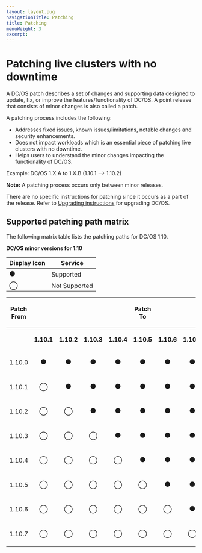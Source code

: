 ```yaml
---
layout: layout.pug
navigationTitle: Patching
title: Patching
menuWeight: 3
excerpt:
---
```


# Patching live clusters with no downtime

A DC/OS patch describes a set of changes and supporting data designed to update, fix, or improve the features/functionality of DC/OS. A point release that consists of minor changes is also called a patch.

A patching process includes the following:
- Addresses fixed issues, known issues/limitations, notable changes and security enhancements.
- Does not impact workloads which is an essential piece of patching live clusters with no downtime.
- Helps users to understand the minor changes impacting the functionality of DC/OS.

Example: DC/OS 1.X.A to 1.X.B (1.10.1 --> 1.10.2)

**Note:** A patching process occurs only between minor releases.

There are no specific instructions for patching since it occurs as a part of the release. Refer to [Upgrading instructions](/1.10/installing/oss/upgrading/#instructions) for upgrading DC/OS.

## Supported patching path matrix
 The following matrix table lists the patching paths for DC/OS 1.10.

**DC/OS minor versions for 1.10**


|**Display Icon** | **Service** |
|---------- | ------- |
| ⚫| Supported |
| ◯| Not Supported |

<table class="table">
    <tr>
    <th><p style="text-align: center;"><strong>Patch From</strong></p></th>
    <th></th>
    <th></th>
    <th></th>
    <th></th>
    <th><p style="text-align: center;"><strong>Patch To</strong></p></th>
    <th></th>
    <th></th>
    <th></th>
    </tr>
    <tr>
    <th></th>
    <th><p style="text-align: center;">1.10.1</p></th>
    <th><p style="text-align: center;">1.10.2</p></th>
    <th><p style="text-align: center;">1.10.3</p></th>
    <th><p style="text-align: center;">1.10.4</p></th>
    <th><p style="text-align: center;">1.10.5</p></th>
    <th><p style="text-align: center;">1.10.6</p></th>
    <th><p style="text-align: center;">1.10.7</p></th>
    <th><p style="text-align: center;">1.10.8</p></th>
    </tr>
    <tr>
       <td><p style="text-align: center;">1.10.0</p></td>
       <td><p style="text-align: center;">⚫</p></td>
       <td><p style="text-align: center;">⚫</p></td>
       <td><p style="text-align: center;">⚫</p></td>
       <td><p style="text-align: center;">⚫</p></td>
       <td><p style="text-align: center;">⚫</p></td>
       <td><p style="text-align: center;">⚫</p></td>
       <td><p style="text-align: center;">⚫</p></td>
       <td><p style="text-align: center;">⚫</p></td>
    </tr>
    <tr>
       <td><p style="text-align: center;">1.10.1</p></td>
       <td><p style="text-align: center;">◯</p></td>
       <td><p style="text-align: center;">⚫</p></td>
       <td><p style="text-align: center;">⚫</p></td>
       <td><p style="text-align: center;">⚫</p></td>
       <td><p style="text-align: center;">⚫</p></td>
       <td><p style="text-align: center;">⚫</p></td>
       <td><p style="text-align: center;">⚫</p></td>
       <td><p style="text-align: center;">⚫</p></td>
    </tr>
    <tr>
       <td><p style="text-align: center;">1.10.2</p></td>
       <td><p style="text-align: center;">◯</p></td>
       <td><p style="text-align: center;">◯</p></td>
       <td><p style="text-align: center;">⚫</p></td>
       <td><p style="text-align: center;">⚫</p></td>
       <td><p style="text-align: center;">⚫</p></td>
       <td><p style="text-align: center;">⚫</p></td>
       <td><p style="text-align: center;">⚫</p></td>
       <td><p style="text-align: center;">⚫</p></td>
    </tr>
      <td><p style="text-align: center;">1.10.3</p></td>
      <td><p style="text-align: center;">◯</p></td>
      <td><p style="text-align: center;">◯</p></td>
      <td><p style="text-align: center;">◯</p></td>
      <td><p style="text-align: center;">⚫</p></td>
      <td><p style="text-align: center;">⚫</p></td>
      <td><p style="text-align: center;">⚫</p></td>
      <td><p style="text-align: center;">⚫</p></td>
      <td><p style="text-align: center;">⚫</p></td>
    </tr>
    </tr>
      <td><p style="text-align: center;">1.10.4</p></td>
      <td><p style="text-align: center;">◯</p></td>
      <td><p style="text-align: center;">◯</p></td>
      <td><p style="text-align: center;">◯</p></td>
      <td><p style="text-align: center;">◯</p></td>
      <td><p style="text-align: center;">⚫</p></td>
      <td><p style="text-align: center;">⚫</p></td>
      <td><p style="text-align: center;">⚫</p></td>
      <td><p style="text-align: center;">⚫</p></td>
    </tr>
    </tr>
      <td><p style="text-align: center;">1.10.5</p></td>
      <td><p style="text-align: center;">◯</p></td>
      <td><p style="text-align: center;">◯</p></td>
      <td><p style="text-align: center;">◯</p></td>
      <td><p style="text-align: center;">◯</p></td>
      <td><p style="text-align: center;">◯</p></td>
      <td><p style="text-align: center;">⚫</p></td>
      <td><p style="text-align: center;">⚫</p></td>
      <td><p style="text-align: center;">⚫</p></td>
    </tr>
     </tr>
      <td><p style="text-align: center;">1.10.6</p></td>
      <td><p style="text-align: center;">◯</p></td>
      <td><p style="text-align: center;">◯</p></td>
      <td><p style="text-align: center;">◯</p></td>
      <td><p style="text-align: center;">◯</p></td>
      <td><p style="text-align: center;">◯</p></td>
      <td><p style="text-align: center;">◯</p></td>
      <td><p style="text-align: center;">⚫</p></td>
      <td><p style="text-align: center;">⚫</p></td>
    </tr>
    </tr>
      <td><p style="text-align: center;">1.10.7</p></td>
      <td><p style="text-align: center;">◯</p></td>
      <td><p style="text-align: center;">◯</p></td>
      <td><p style="text-align: center;">◯</p></td>
      <td><p style="text-align: center;">◯</p></td>
      <td><p style="text-align: center;">◯</p></td>
      <td><p style="text-align: center;">◯</p></td>
      <td><p style="text-align: center;">◯</p></td>
      <td><p style="text-align: center;">⚫</p></td>
    </tr>
 </table>   